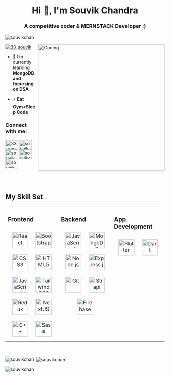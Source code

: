 <h1 align="center">Hi 👋, I'm Souvik Chandra</h1>
<h3 align="center">A competitive coder & MERNSTACK Developer :)</h3>

<p align="left"> <img src="https://komarev.com/ghpvc/?username=souvikchan&label=Profile%20views&color=0e75b6&style=flat" alt="souvikchan" /> </p>
<img align="right" alt="Coding" width="400" src="https://media.giphy.com/media/qgQUggAC3Pfv687qPC/giphy.gif">

<p align="left"> <a href="https://twitter.com/33_souvik" target="blank"><img src="https://img.shields.io/twitter/follow/33_souvik?logo=twitter&style=for-the-badge" alt="33_souvik" /></a> </p>

- 🌱 I’m currently learning **MongoDB and focursing on DSA**

- ⚡ **Eat Gym+Sleep Code**

<h3 align="left">Connect with me:</h3>
<p align="left">
<a href="https://twitter.com/33_souvik" target="blank"><img align="center" src="https://raw.githubusercontent.com/rahuldkjain/github-profile-readme-generator/master/src/images/icons/Social/twitter.svg" alt="33_souvik" height="30" width="40" /></a>
<a href="https://linkedin.com/in/souvik chandra" target="blank"><img align="center" src="https://raw.githubusercontent.com/rahuldkjain/github-profile-readme-generator/master/src/images/icons/Social/linked-in-alt.svg" alt="souvik chandra" height="30" width="40" /></a>
<a href="https://instagram.com/souvik_._10" target="blank"><img align="center" src="https://raw.githubusercontent.com/rahuldkjain/github-profile-readme-generator/master/src/images/icons/Social/instagram.svg" alt="souvik_._10" height="30" width="40" /></a>
<a href="https://www.codechef.com/users/souvikch30" target="blank"><img align="center" src="https://cdn.jsdelivr.net/npm/simple-icons@3.1.0/icons/codechef.svg" alt="souvikch30" height="30" width="40" /></a>
<a href="https://www.leetcode.com/souvik chandra" target="blank"><img align="center" src="https://raw.githubusercontent.com/rahuldkjain/github-profile-readme-generator/master/src/images/icons/Social/leet-code.svg" alt="souvik chandra" height="30" width="40" /></a>
</p>









<br/>
<br/>


## My Skill Set  
<table><tr><td valign="top" width="33%">



### Frontend  
<div align="center">  
<a href="https://reactjs.org/" target="_blank"><img style="margin: 10px" src="https://profilinator.rishav.dev/skills-assets/react-original-wordmark.svg" alt="React" height="50" /></a>  
<a href="https://getbootstrap.com/docs/3.4/javascript/" target="_blank"><img style="margin: 10px" src="https://profilinator.rishav.dev/skills-assets/bootstrap-plain.svg" alt="Bootstrap" height="50" /></a>  
<a href="https://www.w3schools.com/css/" target="_blank"><img style="margin: 10px" src="https://profilinator.rishav.dev/skills-assets/css3-original-wordmark.svg" alt="CSS3" height="50" /></a>  
<a href="https://en.wikipedia.org/wiki/HTML5" target="_blank"><img style="margin: 10px" src="https://profilinator.rishav.dev/skills-assets/html5-original-wordmark.svg" alt="HTML5" height="50" /></a>  
<a href="https://www.javascript.com/" target="_blank"><img style="margin: 10px" src="https://profilinator.rishav.dev/skills-assets/javascript-original.svg" alt="JavaScript" height="50" /></a>  
<a href="https://www.tailwindcss.com/" target="_blank"><img style="margin: 10px" src="https://profilinator.rishav.dev/skills-assets/tailwindcss.svg" alt="Tailwind CSS" height="50" /></a>  
<a href="https://redux.js.org/" target="_blank"><img style="margin: 10px" src="https://profilinator.rishav.dev/skills-assets/redux-original.svg" alt="Redux" height="50" /></a>  
<a href="https://nextjs.org/" target="_blank"><img style="margin: 10px" src="https://profilinator.rishav.dev/skills-assets/nextjs.png" alt="NextJS" height="50" /></a>  
<a href="https://www.cplusplus.com/" target="_blank"><img style="margin: 10px" src="https://profilinator.rishav.dev/skills-assets/cplusplus-original.svg" alt="C++" height="50" /></a>  
<a href="https://sass-lang.com/" target="_blank"><img style="margin: 10px" src="https://profilinator.rishav.dev/skills-assets/sass-original.svg" alt="Sass" height="50" /></a>  
</div>

</td><td valign="top" width="33%">



### Backend  
<div align="center">  
<a href="https://www.javascript.com/" target="_blank"><img style="margin: 10px" src="https://profilinator.rishav.dev/skills-assets/javascript-original.svg" alt="JavaScript" height="50" /></a>  
<a href="https://www.mongodb.com/" target="_blank"><img style="margin: 10px" src="https://profilinator.rishav.dev/skills-assets/mongodb-original-wordmark.svg" alt="MongoDB" height="50" /></a>  
<a href="https://nodejs.org/" target="_blank"><img style="margin: 10px" src="https://profilinator.rishav.dev/skills-assets/nodejs-original-wordmark.svg" alt="Node.js" height="50" /></a>  
<a href="https://expressjs.com/" target="_blank"><img style="margin: 10px" src="https://profilinator.rishav.dev/skills-assets/express-original-wordmark.svg" alt="Express.js" height="50" /></a>  
<a href="https://github.com/" target="_blank"><img style="margin: 10px" src="https://profilinator.rishav.dev/skills-assets/git-scm-icon.svg" alt="Git" height="50" /></a>  
<a href="https://www.strapi.io/" target="_blank"><img style="margin: 10px" src="https://profilinator.rishav.dev/skills-assets/strapi.svg" alt="Strapi" height="50" /></a>  
<a href="https://firebase.google.com/" target="_blank"><img style="margin: 10px" src="https://profilinator.rishav.dev/skills-assets/firebase.png" alt="Firebase" height="50" /></a>  
</div>

</td><td valign="top" width="33%">



### App Development  
<div align="center">  
<a href="https://flutter.dev/" target="_blank"><img style="margin: 10px" src="https://profilinator.rishav.dev/skills-assets/flutterio-icon.svg" alt="Flutter" height="50" /></a>  
<a href="https://dart.dev/" target="_blank"><img style="margin: 10px" src="https://profilinator.rishav.dev/skills-assets/dartlang-icon.svg" alt="Dart" height="50" /></a>  
</div>

</td></tr></table>  

<br/>  

<p><img align="left" src="https://github-readme-stats.vercel.app/api/top-langs?username=souvikchan&show_icons=true&locale=en&layout=compact" alt="souvikchan" /></p>

<p>&nbsp;<img align="center" src="https://github-readme-stats.vercel.app/api?username=souvikchan&show_icons=true&locale=en" alt="souvikchan" /></p>

<p><img align="center" src="https://github-readme-streak-stats.herokuapp.com/?user=souvikchan&" alt="souvikchan" /></p>
